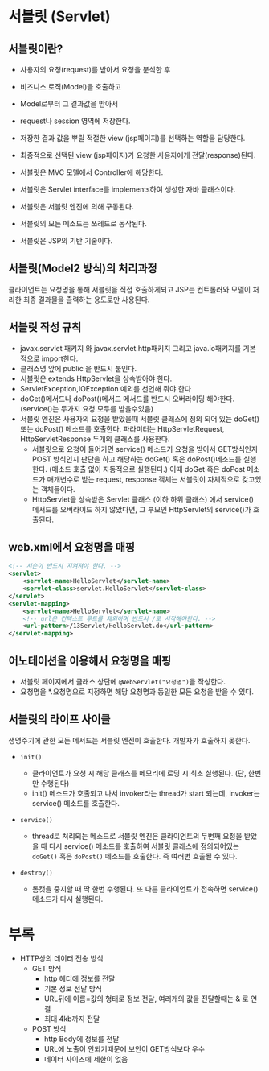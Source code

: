 # 서블릿 (Servlet)
## 서블릿이란?
- 사용자의 요청(request)를 받아서 요청을 분석한 후
- 비즈니스 로직(Model)을 호출하고
- Model로부터 그 결과값을 받아서
- request나 session 영역에 저장한다.
- 저장한 결과 값을 뿌릴 적절한 view (jsp페이지)를 선택하는 역할을 담당한다.
- 최종적으로 선택된 view (jsp페이지)가 요청한 사용자에게 전달(response)된다.

- 서블릿은 MVC 모델에서 Controller에 해당한다.
- 서블릿은 Servlet interface를 implements하여 생성한 자바 클래스이다.
- 서블릿은 서블릿 엔진에 의해 구동된다.
- 서블릿의 모든 메소드는 쓰레드로 동작된다.
- 서블릿은 JSP의 기반 기술이다.

## 서블릿(Model2 방식)의 처리과정
클라이언트는 요청명을 통해 서블릿을 직접 호출하게되고 JSP는 컨트롤러와 모델이 처리한 최종 결과물을 출력하는 용도로만 사용된다.

## 서블릿 작성 규칙
- javax.servlet 패키지 와 javax.servlet.http패키지 그리고 java.io패키지를 기본적으로 import한다.
- 클래스명 앞에 public 을 반드시 붙인다.
- 서블릿은 extends HttpServlet을 상속받아야 한다.
- ServletException,IOException 예외를 선언해 줘야 한다
- doGet()메서드나 doPost()메서드 메서드를 반드시 오버라이딩 해야한다. (service()는 두가지 요청 모두를 받을수있음)
- 서블릿 엔진은 사용자의 요청을 받았을때 서블릿 클래스에 정의 되어 있는 doGet() 또는 doPost() 메소드를 호출한다. 파라미터는 HttpServletRequest, HttpServletResponse 두개의 클래스를 사용한다.
  - 서블릿으로 요청이 들어가면 service() 메소드가 요청을 받아서 GET방식인지 POST 방식인지
판단을 하고 해당하는 doGet() 혹은 doPost()메소드를 실행한다. (메소드 호출 없이 자동적으로 실행된다.) 이때 doGet 혹은 doPost 메소드가 매개변수로 받는 request, response 객체는 서블릿이 자체적으로 갖고있는 객체들이다.
  - HttpServlet을 상속받은 Servlet 클래스 (이하 하위 클래스) 에서 service() 메서드를 
오버라이드 하지 않았다면, 그 부모인 HttpServlet의 service()가 호출된다.

## web.xml에서 요청명을 매핑
```xml
<!-- 서순이 반드시 지켜져야 한다. -->
<servlet>
  	<servlet-name>HelloServlet</servlet-name>
  	<servlet-class>servlet.HelloServlet</servlet-class>
</servlet>
<servlet-mapping>
    <servlet-name>HelloServlet</servlet-name>
    <!-- url은 컨텍스트 루트를 제외하며 반드시 /로 시작해야한다. -->
    <url-pattern>/13Servlet/HelloServlet.do</url-pattern>
</servlet-mapping>
```

## 어노테이션을 이용해서 요청명을 매핑
- 서블릿 페이지에서 클래스 상단에 ```@WebServlet("요청명")```을 작성한다.
- 요청명을 *.요청명으로 지정하면 해당 요청명과 동일한 모든 요청을 받을 수 있다.

## 서블릿의 라이프 사이클
생명주기에 관한 모든 메서드는 서블릿 엔진이 호출한다. 개발자가 호출하지 못한다.
- ```init()```
  - 클라이언트가 요청 시 해당 클래스를 메모리에 로딩 시 최초 실행된다. (단, 한번만 수행된다)
  - init() 메소드가 호출되고 나서 invoker라는 thread가 start 되는데, invoker는 service() 메소드를 호출한다.

- ```service()```
  - thread로 처리되는 메소드로 서블릿 엔진은 클라이언트의 두번째 요청을 받았을 때 다시 service() 메소드를 호출하여 서블릿 클래스에 정의되어있는 ```doGet()``` 혹은 ```doPost()``` 메소드를 호출한다. 즉 여러번 호출될 수 있다.

- ```destroy()```
  - 톰캣을 중지할 때 딱 한번 수행된다. 또 다른 클라이언트가 접속하면 service() 메소드가 다시 실행된다.


# 부록
- HTTP상의 데이터 전송 방식
  - GET 방식
    - http 헤더에 정보를 전달
    - 기본 정보 전달 방식
    - URL뒤에 이름=값의 형태로 정보 전달, 여러개의 값을 전달할때는 & 로 연결
    - 최대 4kb까지 전달
  - POST 방식 
    - http Body에 정보를 전달
    - URL에 노출이 안되기때문에 보안이 GET방식보다 우수
    - 데이터 사이즈에 제한이 없음